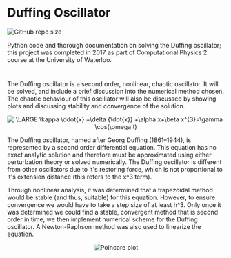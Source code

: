 # Duffing Oscillator
![GitHub repo size](https://img.shields.io/github/repo-size/cekaufho/duffing-oscillator)

Python code and thorough documentation on solving the Duffing oscillator; this project was completed in 2017 as part of Computational Physics 2 course at the University of Waterloo.

#
The Duffing oscillator is a second order, nonlinear, chaotic oscillator. It will be solved, and include a brief discussion into the numerical method chosen.  The chaotic behaviour of this oscillator will also be discussed by showing plots and discussing stability and convergence of the solution.

<p align="center"><img src="https://latex.codecogs.com/gif.latex?\LARGE&space;\kappa&space;\ddot{x}&space;&plus;\delta&space;{\dot{x}}&space;&plus;\alpha&space;x&plus;\beta&space;x^{3}=\gamma&space;\cos(\omega&space;t)" title="\LARGE \kappa \ddot{x} +\delta {\dot{x}} +\alpha x+\beta x^{3}=\gamma \cos(\omega t)" /></p>

The Duffing oscillator, named after Georg Duffing (1861–1944), is represented by a second order differential equation. This equation has no exact analytic solution and therefore must be approximated using either perturbation theory or solved numerically. The Duffing oscillator is different from other oscillators due to it's restoring force, which is not proportional to it's extension distance (this refers to the x^3 term).

Through nonlinear analysis, it was determined that a trapezoidal method would be stable (and thus, suitable) for this equation. However, to ensure convergence we would have to take a step size of at least h^3. Only once it was determined we could find a stable, convergent method that is second order in time, we then implement numerical scheme for the Duffing oscillator. A Newton-Raphson method was also used to linearize the equation.

<p align="center">
  <img src="https://github.com/cekaufho/duffing-oscillator/blob/master/images/poincare-plot.png?raw=true" alt="Poincare plot"/>
</p>
